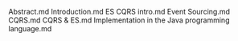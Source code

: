 Abstract.md
Introduction.md
ES CQRS intro.md
Event Sourcing.md
CQRS.md
CQRS & ES.md
Implementation in the Java programming language.md
